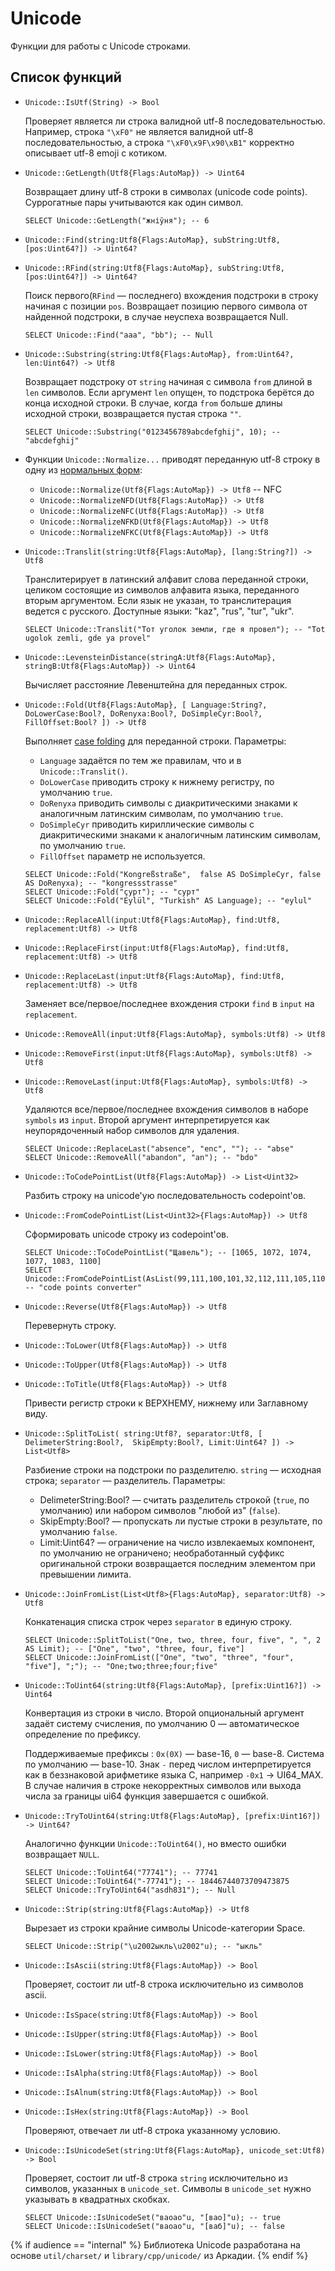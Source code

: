# Unicode

Функции для работы с Unicode строками.

## Список функций

* `Unicode::IsUtf(String) -> Bool`

  Проверяет является ли строка валидной utf-8 последовательностью. Например, строка `"\xF0"` не является валидной utf-8 последовательностью, а строка `"\xF0\x9F\x90\xB1"` корректно описывает utf-8 emoji с котиком.

* `Unicode::GetLength(Utf8{Flags:AutoMap}) -> Uint64`

  Возвращает длину utf-8 строки в символах (unicode code points). Суррогатные пары учитываются как один символ.

  ```yql
  SELECT Unicode::GetLength("жніўня"); -- 6
  ```

* `Unicode::Find(string:Utf8{Flags:AutoMap}, subString:Utf8, [pos:Uint64?]) -> Uint64?`
* `Unicode::RFind(string:Utf8{Flags:AutoMap}, subString:Utf8, [pos:Uint64?]) -> Uint64?`

  Поиск первого(`RFind` &mdash; последнего) вхождения подстроки в строку начиная с позиции `pos`. Возвращает позицию первого символа от найденной подстроки, в случае неуспеха возвращается Null.

  ```yql
  SELECT Unicode::Find("aaa", "bb"); -- Null
  ```

* `Unicode::Substring(string:Utf8{Flags:AutoMap}, from:Uint64?, len:Uint64?) -> Utf8`

  Возвращает подстроку от `string` начиная с символа `from` длиной в `len` символов. Если аргумент `len` опущен, то подстрока берётся до конца исходной строки. В случае, когда `from` больше длины исходной строки, возвращается пустая строка `""`.

  ```yql
  SELECT Unicode::Substring("0123456789abcdefghij", 10); -- "abcdefghij"
  ```

* Функции `Unicode::Normalize...` приводят переданную utf-8 строку в одну из [нормальных форм](https://unicode.org/reports/tr15/#Norm_Forms):

  * `Unicode::Normalize(Utf8{Flags:AutoMap}) -> Utf8` -- NFC
  * `Unicode::NormalizeNFD(Utf8{Flags:AutoMap}) -> Utf8`
  * `Unicode::NormalizeNFC(Utf8{Flags:AutoMap}) -> Utf8`
  * `Unicode::NormalizeNFKD(Utf8{Flags:AutoMap}) -> Utf8`
  * `Unicode::NormalizeNFKC(Utf8{Flags:AutoMap}) -> Utf8`


* `Unicode::Translit(string:Utf8{Flags:AutoMap}, [lang:String?]) -> Utf8`

  Транслитерирует в латинский алфавит слова переданной строки, целиком состоящие из символов алфавита языка, переданного вторым аргументом. Если язык не указан, то транслитерация ведется с русского. Доступные языки: "kaz", "rus", "tur", "ukr".

  ```yql
  SELECT Unicode::Translit("Тот уголок земли, где я провел"); -- "Tot ugolok zemli, gde ya provel"
  ```

* `Unicode::LevensteinDistance(stringA:Utf8{Flags:AutoMap}, stringB:Utf8{Flags:AutoMap}) -> Uint64`

  Вычисляет расстояние Левенштейна для переданных строк.

* ```Unicode::Fold(Utf8{Flags:AutoMap}, [ Language:String?, DoLowerCase:Bool?, DoRenyxa:Bool?, DoSimpleCyr:Bool?, FillOffset:Bool? ]) -> Utf8```

  Выполняет [case folding](https://www.w3.org/TR/charmod-norm/#definitionCaseFolding) для переданной строки.
  Параметры:

  - `Language` задаётся по тем же правилам, что и в `Unicode::Translit()`.
  - `DoLowerCase` приводить строку к нижнему регистру, по умолчанию `true`.
  - `DoRenyxa` приводить символы с диакритическими знаками к аналогичным латинским символам, по умолчанию `true`.
  - `DoSimpleCyr` приводить кириллические символы с диакритическими знаками к аналогичным латинским символам, по умолчанию `true`.
  - `FillOffset` параметр не используется.

  ```yql
  SELECT Unicode::Fold("Kongreßstraße",  false AS DoSimpleCyr, false AS DoRenyxa); -- "kongressstrasse"
  SELECT Unicode::Fold("ҫурт"); -- "сурт"
  SELECT Unicode::Fold("Eylül", "Turkish" AS Language); -- "eylul"
  ```

* `Unicode::ReplaceAll(input:Utf8{Flags:AutoMap}, find:Utf8, replacement:Utf8) -> Utf8`
* `Unicode::ReplaceFirst(input:Utf8{Flags:AutoMap}, find:Utf8, replacement:Utf8) -> Utf8`
* `Unicode::ReplaceLast(input:Utf8{Flags:AutoMap}, find:Utf8, replacement:Utf8) -> Utf8`

  Заменяет все/первое/последнее вхождения строки `find` в `input` на `replacement`.

* `Unicode::RemoveAll(input:Utf8{Flags:AutoMap}, symbols:Utf8) -> Utf8`
* `Unicode::RemoveFirst(input:Utf8{Flags:AutoMap}, symbols:Utf8) -> Utf8`
* `Unicode::RemoveLast(input:Utf8{Flags:AutoMap}, symbols:Utf8) -> Utf8`

  Удаляются все/первое/последнее вхождения символов в наборе `symbols` из `input`. Второй аргумент интерпретируется как неупорядоченный набор символов для удаления.

  ```yql
  SELECT Unicode::ReplaceLast("absence", "enc", ""); -- "abse"
  SELECT Unicode::RemoveAll("abandon", "an"); -- "bdo"
  ```

* `Unicode::ToCodePointList(Utf8{Flags:AutoMap}) -> List<Uint32>`

  Разбить строку на unicode'ую последовательность codepoint'ов.
* `Unicode::FromCodePointList(List<Uint32>{Flags:AutoMap}) -> Utf8`

  Сформировать unicode строку из codepoint'ов.

  ```yql
  SELECT Unicode::ToCodePointList("Щавель"); -- [1065, 1072, 1074, 1077, 1083, 1100]
  SELECT Unicode::FromCodePointList(AsList(99,111,100,101,32,112,111,105,110,116,115,32,99,111,110,118,101,114,116,101,114)); -- "code points converter"
  ```

* `Unicode::Reverse(Utf8{Flags:AutoMap}) -> Utf8`

  Перевернуть строку.

* `Unicode::ToLower(Utf8{Flags:AutoMap}) -> Utf8`
* `Unicode::ToUpper(Utf8{Flags:AutoMap}) -> Utf8`
* `Unicode::ToTitle(Utf8{Flags:AutoMap}) -> Utf8`

  Привести регистр строки к ВЕРХНЕМУ, нижнему или Заглавному виду.

* ```Unicode::SplitToList( string:Utf8?, separator:Utf8, [ DelimeterString:Bool?,  SkipEmpty:Bool?, Limit:Uint64? ]) -> List<Utf8>```

  Разбиение строки на подстроки по разделителю.
  `string` &mdash; исходная строка;
  `separator` &mdash; разделитель.
  Параметры:

  - DelimeterString:Bool? &mdash; считать разделитель строкой (`true`, по умолчанию) или набором символов "любой из" (`false`).
  - SkipEmpty:Bool? &mdash; пропускать ли пустые строки в результате, по умолчанию `false`.
  - Limit:Uint64? &mdash; ограничение на число извлекаемых компонент, по умолчанию не ограничено; необработанный суффикс оригинальной строки возвращается последним элементом при превышении лимита.

* `Unicode::JoinFromList(List<Utf8>{Flags:AutoMap}, separator:Utf8) -> Utf8`

  Конкатенация списка строк через `separator` в единую строку.

  ```yql
  SELECT Unicode::SplitToList("One, two, three, four, five", ", ", 2 AS Limit); -- ["One", "two", "three, four, five"]
  SELECT Unicode::JoinFromList(["One", "two", "three", "four", "five"], ";"); -- "One;two;three;four;five"
  ```

* `Unicode::ToUint64(string:Utf8{Flags:AutoMap}, [prefix:Uint16?]) -> Uint64`

  Конвертация из строки в число. Второй опциональный аргумент задаёт систему счисления, по умолчанию 0 &mdash; автоматическое определение по префиксу.

  Поддерживаемые префиксы : `0x(0X)` &mdash; base-16, `0` &mdash; base-8. Система по умолчанию &mdash; base-10.
  Знак `-` перед числом интерпретируется как в беззнаковой арифметике языка C, например `-0x1` -> UI64_MAX.
  В случае наличия в строке некорректных символов или выхода числа за границы ui64 функция завершается с ошибкой.

* `Unicode::TryToUint64(string:Utf8{Flags:AutoMap}, [prefix:Uint16?]) -> Uint64?`

  Аналогично функции `Unicode::ToUint64()`, но вместо ошибки возвращает `NULL`.

  ```yql
  SELECT Unicode::ToUint64("77741"); -- 77741
  SELECT Unicode::ToUint64("-77741"); -- 18446744073709473875
  SELECT Unicode::TryToUint64("asdh831"); -- Null
  ```

* `Unicode::Strip(string:Utf8{Flags:AutoMap}) -> Utf8`

  Вырезает из строки крайние символы Unicode-категории Space.

  ```yql
  SELECT Unicode::Strip("\u2002ыкль\u2002"u); -- "ыкль"
  ```

* `Unicode::IsAscii(string:Utf8{Flags:AutoMap}) -> Bool`

  Проверяет, состоит ли utf-8 строка исключительно из символов ascii.

* `Unicode::IsSpace(string:Utf8{Flags:AutoMap}) -> Bool`
* `Unicode::IsUpper(string:Utf8{Flags:AutoMap}) -> Bool`
* `Unicode::IsLower(string:Utf8{Flags:AutoMap}) -> Bool`
* `Unicode::IsAlpha(string:Utf8{Flags:AutoMap}) -> Bool`
* `Unicode::IsAlnum(string:Utf8{Flags:AutoMap}) -> Bool`
* `Unicode::IsHex(string:Utf8{Flags:AutoMap}) -> Bool`

  Проверяют, отвечает ли utf-8 строка указанному условию.

* `Unicode::IsUnicodeSet(string:Utf8{Flags:AutoMap}, unicode_set:Utf8) -> Bool`

  Проверяет, состоит ли utf-8 строка `string` исключительно из символов, указанных в `unicode_set`. Символы в `unicode_set` нужно указывать в квадратных скобках.

  ```yql
  SELECT Unicode::IsUnicodeSet("ваоао"u, "[вао]"u); -- true
  SELECT Unicode::IsUnicodeSet("ваоао"u, "[ваб]"u); -- false
  ```

{% if audience == "internal" %}
Библиотека Unicode разработана на основе `util/charset/` и `library/cpp/unicode/` из Аркадии.
{% endif %}

